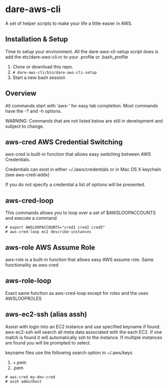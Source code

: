 # dare-aws-cli

A set of helper scripts to make your life a little easier in AWS.

## Installation & Setup

Time to setup your environment. All the dare-aws-cli-setup script does is add the etc/dare-aws-cli.rc to your .profile or .bash_profile

1. Clone or download this repo.
1. ``` # dare-aws-cli/bin/dare-aws-cli-setup ```
1. Start a new bash session


## Overview

All commands start with 'aws-' for easy tab completion.  Most commands have the -? and -h options.

WARNING: Commands that are not listed below are still in development and subject to change.

## aws-cred AWS Credential Switching

aws-cred is built-in function that allows easy switching between AWS Credentials.

Credentials can exist in either ~/./aws/credentials or in Mac OS X keychain (see aws-cred-addx)

If you do not specify a credential a list of options will be presented. 

## aws-cred-loop

This commands allows you to loop over a set of $AWSLOOPACCOUNTS and execute a command

```
# export AWSLOOPACCOUNTS="cred1 cred2 cred5"
# aws-cred-loop ec2 describe-instances
```

## aws-role AWS Assume Role

aws-role is a built-in function that allows easy AWS assume role.  Same functionality as aws-cred

## aws-role-loop

Exact same function as aws-cred-loop except for roles and the uses AWSLOOPROLES

## aws-ec2-ssh (alias assh)

Assist with login into an EC2 instance and use specified keyname if found.  aws-ec2-ssh will search all meta 
data associated with the each EC2.  If one match is found it will automatically ssh to the instance.
If multiple instances are found you will be prompted to select.

keyname files use the following search option in ~/.aws/keys
1. <keyname>+<cred-name>.pem
2. <keyname>.pem

```
# aws-cred my-dev-cred
# assh adminhost
```